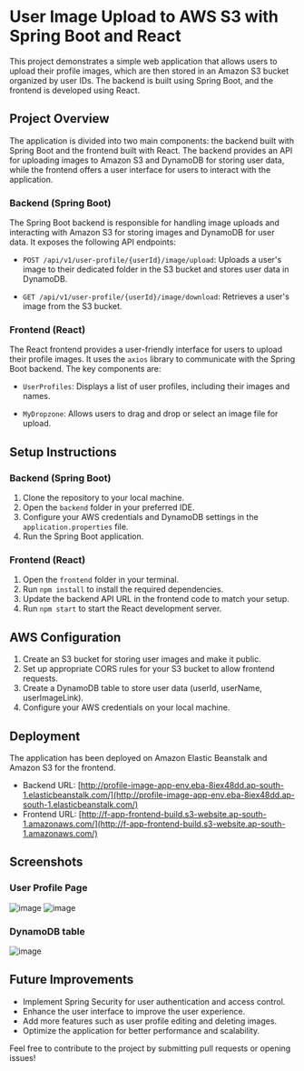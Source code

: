 # User Image Upload to AWS S3 with Spring Boot and React

This project demonstrates a simple web application that allows users to upload their profile images, which are then stored in an Amazon S3 bucket organized by user IDs. The backend is built using Spring Boot, and the frontend is developed using React.

## Project Overview

The application is divided into two main components: the backend built with Spring Boot and the frontend built with React. The backend provides an API for uploading images to Amazon S3 and DynamoDB for storing user data, while the frontend offers a user interface for users to interact with the application.

### Backend (Spring Boot)

The Spring Boot backend is responsible for handling image uploads and interacting with Amazon S3 for storing images and DynamoDB for user data. It exposes the following API endpoints:

- `POST /api/v1/user-profile/{userId}/image/upload`: Uploads a user's image to their dedicated folder in the S3 bucket and stores user data in DynamoDB.

- `GET /api/v1/user-profile/{userId}/image/download`: Retrieves a user's image from the S3 bucket.

### Frontend (React)

The React frontend provides a user-friendly interface for users to upload their profile images. It uses the `axios` library to communicate with the Spring Boot backend. The key components are:

- `UserProfiles`: Displays a list of user profiles, including their images and names.

- `MyDropzone`: Allows users to drag and drop or select an image file for upload.

## Setup Instructions

### Backend (Spring Boot)

1. Clone the repository to your local machine.
2. Open the `backend` folder in your preferred IDE.
3. Configure your AWS credentials and DynamoDB settings in the `application.properties` file.
4. Run the Spring Boot application.

### Frontend (React)

1. Open the `frontend` folder in your terminal.
2. Run `npm install` to install the required dependencies.
3. Update the backend API URL in the frontend code to match your setup.
4. Run `npm start` to start the React development server.

## AWS Configuration

1. Create an S3 bucket for storing user images and make it public.
2. Set up appropriate CORS rules for your S3 bucket to allow frontend requests.
3. Create a DynamoDB table to store user data (userId, userName, userImageLink).
4. Configure your AWS credentials on your local machine.

## Deployment

The application has been deployed on Amazon Elastic Beanstalk and Amazon S3 for the frontend.

- Backend URL: [http://profile-image-app-env.eba-8iex48dd.ap-south-1.elasticbeanstalk.com/](http://profile-image-app-env.eba-8iex48dd.ap-south-1.elasticbeanstalk.com/)
- Frontend URL: [http://f-app-frontend-build.s3-website.ap-south-1.amazonaws.com/](http://f-app-frontend-build.s3-website.ap-south-1.amazonaws.com/)

## Screenshots

### User Profile Page
![image](https://github.com/siddh1017/AWS-S3-image-upload-Spring-API/assets/110898485/3f621713-48f8-44ad-89f0-5efe71f4a867)
![image](https://github.com/siddh1017/AWS-S3-image-upload-Spring-API/assets/110898485/ad8f46ad-e899-4dab-b3d6-766fafd78577)

### DynamoDB table
![image](https://github.com/siddh1017/AWS-S3-image-upload-Spring-API/assets/110898485/390d4128-e24b-4db0-b4c9-dade9bbade7e)


## Future Improvements

- Implement Spring Security for user authentication and access control.
- Enhance the user interface to improve the user experience.
- Add more features such as user profile editing and deleting images.
- Optimize the application for better performance and scalability.

Feel free to contribute to the project by submitting pull requests or opening issues!

